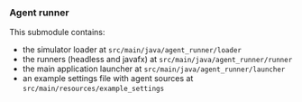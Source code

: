 ### Agent runner

This submodule contains:
- the simulator loader at `src/main/java/agent_runner/loader`
- the runners (headless and javafx) at `src/main/java/agent_runner/runner`
- the main application launcher at `src/main/java/agent_runner/launcher`
- an example settings file with agent sources at `src/main/resources/example_settings`